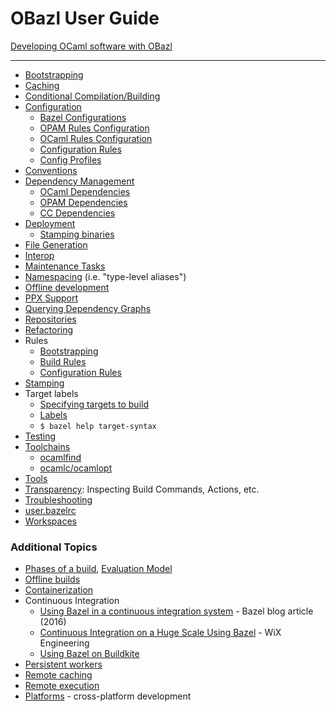 # OBazl User Guide

[Developing OCaml software with OBazl](development.md)

----

* [Bootstrapping](bootstrap.md)
* [Caching](caching.md)
* [Conditional Compilation/Building](conditional.md)
* [Configuration](configuration.md)
  * [Bazel Configurations](configuration.md#bazel)
  * [OPAM Rules Configuration](configuration.md#opamconfig)
  * [OCaml Rules Configuration](configuration.md#ocamlconfig)
  * [Configuration Rules](configrules.md)
  * [Config Profiles](configprofiles.md)
* [Conventions](conventions.md)
* [Dependency Management](depmgmt.md)
  * [OCaml Dependencies](dependencies_ocaml.md)
  * [OPAM Dependencies](dependencies_opam.md)
  * [CC Dependencies](dependencies_cc.md)
* [Deployment](deployment.md)
  * [Stamping binaries](stamping.md)
* [File Generation](filegen.md)
* [Interop](interop.md)
* [Maintenance Tasks](maintenance.md)
* [Namespacing](namespacing.md) (i.e. "type-level aliases")
* [Offline development](offline.md)
* [PPX Support](ppx.md)
* [Querying Dependency Graphs](querying.md)
* [Repositories](workspaces.md)
* [Refactoring](refactoring.md)
* Rules
  * [Bootstrapping](bootstrap.md#rules)
  * [Build Rules](build_rules.md)
  * [Configuration Rules](configrules.md)
* [Stamping](stamping.md)
* Target labels
  * [Specifying targets to build](https://docs.bazel.build/versions/master/guide.html#specifying-targets-to-build)
  * [Labels](https://docs.bazel.build/versions/master/build-ref.html#labels)
  * `$ bazel help target-syntax`
* [Testing](testing.md)
* [Toolchains](toolchains.md)
  * [ocamlfind](toochains.md#ocamlfind)
  * [ocamlc/ocamlopt](toochains.md#ocamlc)
* [Tools](tools.md)
* [Transparency](transparency.md): Inspecting Build Commands, Actions, etc.
* [Troubleshooting](troubleshooting.md)
* [user.bazelrc](user_bazelrc.md)
* [Workspaces](workspaces.md)

### Additional Topics

* [Phases of a build](https://docs.bazel.build/versions/master/guide.html#phases-of-a-build), [Evaluation Model](https://docs.bazel.build/versions/master/skylark/concepts.html#evaluation-model)
* [Offline builds](https://docs.bazel.build/versions/master/external.html#offline-builds)
* [Containerization](https://github.com/bazelbuild/rules_docker)
* Continuous Integration
  * [Using Bazel in a continuous integration system](https://blog.bazel.build/2016/01/27/continuous-integration.html) - Bazel blog article (2016)
  * [Continuous Integration on a Huge Scale Using Bazel](https://www.wix.engineering/post/continuous-integration-on-a-mammoth-scale-using-bazel) - WiX Engineering
  * [Using Bazel on Buildkite](https://buildkite.com/docs/tutorials/bazel)
* [Persistent workers](https://docs.bazel.build/versions/master/persistent-workers.html)
* [Remote caching](https://docs.bazel.build/versions/master/remote-caching.html)
* [Remote execution](https://docs.bazel.build/versions/master/remote-execution.html)
* [Platforms](https://docs.bazel.build/versions/master/platforms.html) - cross-platform development
